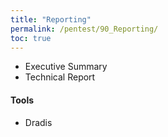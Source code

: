 ```yaml
---
title: "Reporting"
permalink: /pentest/90_Reporting/
toc: true
---
```



- Executive Summary 
- Technical Report

#### Tools
- Dradis
